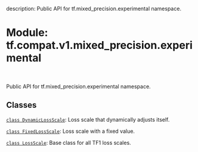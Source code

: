 description: Public API for tf.mixed_precision.experimental namespace.

<div itemscope itemtype="http://developers.google.com/ReferenceObject">
<meta itemprop="name" content="tf.compat.v1.mixed_precision.experimental" />
<meta itemprop="path" content="Stable" />
</div>

# Module: tf.compat.v1.mixed_precision.experimental

<!-- Insert buttons and diff -->

<table class="tfo-notebook-buttons tfo-api nocontent" align="left">

</table>



Public API for tf.mixed_precision.experimental namespace.



## Classes

[`class DynamicLossScale`](../../../../tf/compat/v1/mixed_precision/DynamicLossScale.md): Loss scale that dynamically adjusts itself.

[`class FixedLossScale`](../../../../tf/compat/v1/mixed_precision/FixedLossScale.md): Loss scale with a fixed value.

[`class LossScale`](../../../../tf/compat/v1/mixed_precision/LossScale.md): Base class for all TF1 loss scales.


